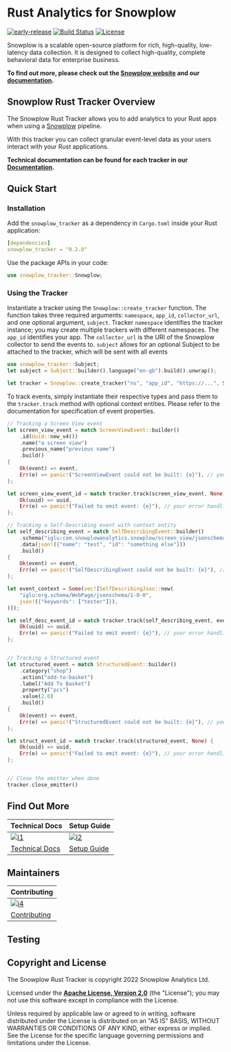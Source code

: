 # Rust Analytics for Snowplow

[![early-release]][tracker-classificiation]
[![Build Status][gh-actions-image]][gh-actions]
[![License][license-image]][license]

Snowplow is a scalable open-source platform for rich, high-quality, low-latency data collection. It is designed to collect high-quality, complete behavioral data for enterprise business.

**To find out more, please check out the [Snowplow website][website] and our [documentation][docs].**

## Snowplow Rust Tracker Overview

The Snowplow Rust Tracker allows you to add analytics to your Rust apps when using a [Snowplow][snowplow] pipeline.

With this tracker you can collect granular event-level data as your users interact with your Rust applications.

**Technical documentation can be found for each tracker in our [Documentation][rust-docs].**

## Quick Start

### Installation

Add the `snowplow_tracker` as a dependency in `Cargo.toml` inside your Rust application:

```yml
[dependencies]
snowplow_tracker = "0.2.0"
```

Use the package APIs in your code:

```rust
use snowplow_tracker::Snowplow;
```

### Using the Tracker

Instantiate a tracker using the `Snowplow::create_tracker` function.
The function takes three required arguments: `namespace`, `app_id`, `collector_url`, and one optional argument, `subject`.
Tracker `namespace` identifies the tracker instance; you may create multiple trackers with different namespaces.
The `app_id` identifies your app.
The `collector_url` is the URI of the Snowplow collector to send the events to.
`subject` allows for an optional Subject to be attached to the tracker, which will be sent with all events

```rust
use snowplow_tracker::Subject;
let subject = Subject::builder().language("en-gb").build().unwrap();

let tracker = Snowplow::create_tracker("ns", "app_id", "https://...", Some(subject));
```

To track events, simply instantiate their respective types and pass them to the `tracker.track` method with optional context entities.
Please refer to the documentation for specification of event properties.

```rust
// Tracking a Screen View event
let screen_view_event = match ScreenViewEvent::builder()
    .id(Uuid::new_v4())
    .name("a screen view")
    .previous_name("previous name")
    .build()
{
    Ok(event) => event,
    Err(e) => panic!("ScreenViewEvent could not be built: {e}"), // your error handling here
};

let screen_view_event_id = match tracker.track(screen_view_event, None) {
    Ok(uuid) => uuid,
    Err(e) => panic!("Failed to emit event: {e}"), // your error handling here
};

// Tracking a Self-Describing event with context entity
let self_describing_event = match SelfDescribingEvent::builder()
    .schema("iglu:com.snowplowanalytics.snowplow/screen_view/jsonschema/1-0-0")
    .data(json!({"name": "test", "id": "something else"}))
    .build()
{
    Ok(event) => event,
    Err(e) => panic!("SelfDescribingEvent could not be built: {e}"), // your error handling here
};

let event_context = Some(vec![SelfDescribingJson::new(
    "iglu:org.schema/WebPage/jsonschema/1-0-0",
    json!({"keywords": ["tester"]}),
)]);

let self_desc_event_id = match tracker.track(self_describing_event, event_context) {
    Ok(uuid) => uuid,
    Err(e) => panic!("Failed to emit event: {e}"), // your error handling here
};


// Tracking a Structured event
let structured_event = match StructuredEvent::builder()
    .category("shop")
    .action("add-to-basket")
    .label("Add To Basket")
    .property("pcs")
    .value(2.0)
    .build()
{
    Ok(event) => event,
    Err(e) => panic!("StructuredEvent could not be built: {e}"), // your error handling here
};

let struct_event_id = match tracker.track(structured_event, None) {
    Ok(uuid) => uuid,
    Err(e) => panic!("Failed to emit event: {e}"), // your error handling here
};


// Close the emitter when done
tracker.close_emitter()
```

## Find Out More

| Technical Docs                    | Setup Guide                 |
| --------------------------------- | --------------------------- |
| [![i1][techdocs-image]][techdocs] | [![i2][setup-image]][setup] |
| [Technical Docs][techdocs]        | [Setup Guide][setup]        |

## Maintainers

| Contributing                                 |
| -------------------------------------------- |
| [![i4][contributing-image]](CONTRIBUTING.md) |
| [Contributing](CONTRIBUTING.md)              |

## Testing

## Copyright and License

The Snowplow Rust Tracker is copyright 2022 Snowplow Analytics Ltd.

Licensed under the **[Apache License, Version 2.0][license]** (the "License");
you may not use this software except in compliance with the License.

Unless required by applicable law or agreed to in writing, software
distributed under the License is distributed on an "AS IS" BASIS,
WITHOUT WARRANTIES OR CONDITIONS OF ANY KIND, either express or implied.
See the License for the specific language governing permissions and
limitations under the License.

[website]: https://snowplow.io
[snowplow]: https://github.com/snowplow/snowplow
[docs]: https://docs.snowplow.io/
[rust-docs]: https://docs.snowplow.io/docs/collecting-data/collecting-from-own-applications/rust-tracker/

[gh-actions]: https://github.com/snowplow/snowplow-rust-tracker/actions/workflows/ci.yml
[gh-actions-image]: https://github.com/snowplow/snowplow-rust-tracker/actions/workflows/ci.yml/badge.svg

[license]: https://www.apache.org/licenses/LICENSE-2.0
[license-image]: https://img.shields.io/badge/license-Apache--2-blue.svg?style=flat

[releases]: https://crates.io/crates/snowplow_tracker

[techdocs]: https://docs.snowplow.io/docs/collecting-data/collecting-from-own-applications/rust-tracker/
[techdocs-image]: https://d3i6fms1cm1j0i.cloudfront.net/github/images/techdocs.png
[setup]: https://docs.snowplow.io/docs/collecting-data/collecting-from-own-applications/rust-tracker/quick-start-guide
[setup-image]: https://d3i6fms1cm1j0i.cloudfront.net/github/images/setup.png

[api-docs]: https://snowplow.github.io/snowplow-rust-tracker/

[contributing-image]: https://d3i6fms1cm1j0i.cloudfront.net/github/images/contributing.png

[tracker-classificiation]: https://github.com/snowplow/snowplow/wiki/Tracker-Maintenance-Classification
[early-release]: https://img.shields.io/static/v1?style=flat&label=Snowplow&message=Early%20Release&color=014477&labelColor=9ba0aa&logo=data:image/png;base64,iVBORw0KGgoAAAANSUhEUgAAABAAAAAQCAMAAAAoLQ9TAAAAeFBMVEVMaXGXANeYANeXANZbAJmXANeUANSQAM+XANeMAMpaAJhZAJeZANiXANaXANaOAM2WANVnAKWXANZ9ALtmAKVaAJmXANZaAJlXAJZdAJxaAJlZAJdbAJlbAJmQAM+UANKZANhhAJ+EAL+BAL9oAKZnAKVjAKF1ALNBd8J1AAAAKHRSTlMAa1hWXyteBTQJIEwRgUh2JjJon21wcBgNfmc+JlOBQjwezWF2l5dXzkW3/wAAAHpJREFUeNokhQOCA1EAxTL85hi7dXv/E5YPCYBq5DeN4pcqV1XbtW/xTVMIMAZE0cBHEaZhBmIQwCFofeprPUHqjmD/+7peztd62dWQRkvrQayXkn01f/gWp2CrxfjY7rcZ5V7DEMDQgmEozFpZqLUYDsNwOqbnMLwPAJEwCopZxKttAAAAAElFTkSuQmCC
